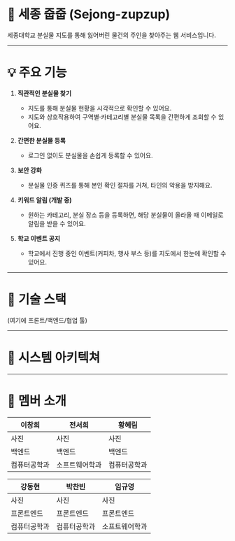 # 🐾 세종 줍줍 (Sejong-zupzup)

세종대학교 분실물 지도를 통해 잃어버린 물건의 주인을 찾아주는 웹 서비스입니다.

---

# 💡 주요 기능

1. **직관적인 분실물 찾기**

    * 지도를 통해 분실물 현황을 시각적으로 확인할 수 있어요.
    * 지도와 상호작용하여 구역별·카테고리별 분실물 목록을 간편하게 조회할 수 있어요.

2. **간편한 분실물 등록**

    * 로그인 없이도 분실물을 손쉽게 등록할 수 있어요.

3. **보안 강화**

    * 분실물 인증 퀴즈를 통해 본인 확인 절차를 거쳐, 타인의 악용을 방지해요.

4. **키워드 알림 (개발 중)**

    * 원하는 카테고리, 분실 장소 등을 등록하면, 해당 분실물이 올라올 때 이메일로 알림을 받을 수 있어요.

5. **학교 이벤트 공지**

    * 학교에서 진행 중인 이벤트(커피차, 행사 부스 등)를 지도에서 한눈에 확인할 수 있어요.

---

# 🚀 기술 스택

(여기에 프론트/백엔드/협업 툴)

---
# 🐥 시스템 아키텍쳐


---

# 👥 멤버 소개



| **이창희** | **전서희** | **황혜림** |
| ------- | ------- | ------- |
| 사진      | 사진      | 사진      |
| 백엔드     | 백엔드     | 백엔드     |
| 컴퓨터공학과  | 소프트웨어학과 | 컴퓨터공학과  |


| **강동현** | **박찬빈** | **임규영** |
| ------- | ------- | ------- |
| 사진      | 사진      | 사진      |
| 프론트엔드     | 프론트엔드     | 프론트엔드     |
| 컴퓨터공학과  | 컴퓨터공학과 | 소프트웨어학과  |

